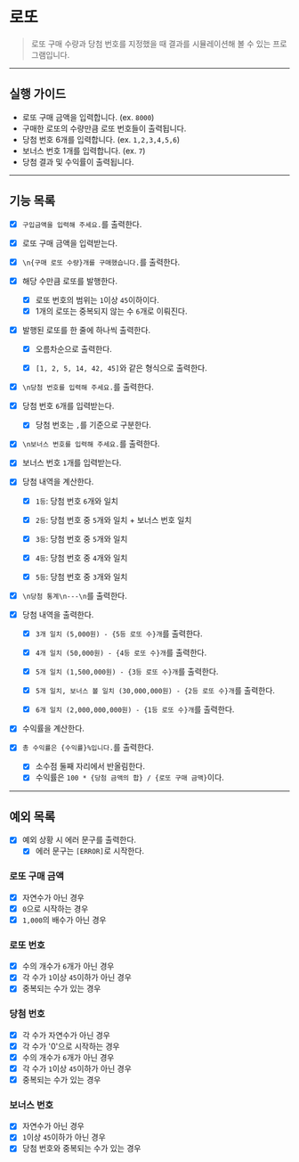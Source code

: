 # 로또

> 로또 구매 수량과 당첨 번호를 지정했을 때 결과를 시뮬레이션해 볼 수 있는 프로그램입니다. 

---
## 실행 가이드

- 로또 구매 금액을 입력합니다. (ex. `8000`)
- 구매한 로또의 수량만큼 로또 번호들이 출력됩니다.
- 당첨 번호 6개를 입력합니다. (ex. `1,2,3,4,5,6`)
- 보너스 번호 1개를 입력합니다. (ex. `7`)
- 당첨 결과 및 수익률이 출력됩니다.

---
## 기능 목록

- [x] `구입금액을 입력해 주세요.`를 출력한다.
- [x] 로또 구매 금액을 입력받는다.


- [x] `\n{구매 로또 수량}개를 구매했습니다.`를 출력한다.
- [x] 해당 수만큼 로또를 발행한다.
  - [x] 로또 번호의 범위는 `1`이상 `45`이하이다.
  - [x] 1개의 로또는 중복되지 않는 수 `6`개로 이뤄진다.
- [x] 발행된 로또를 한 줄에 하나씩 출력한다.
  - [x] 오름차순으로 출력한다.
  - [x] `[1, 2, 5, 14, 42, 45]`와 같은 형식으로 출력한다.


- [x] `\n당첨 번호를 입력해 주세요.`를 출력한다.
- [x] 당첨 번호 `6`개를 입력받는다.
  - [x] 당첨 번호는 `,`를 기준으로 구분한다.
- [x] `\n보너스 번호를 입력해 주세요.`를 출력한다.
- [x] 보너스 번호 `1`개를 입력받는다.
- [x] 당첨 내역을 계산한다.
  - [x] `1등`: 당첨 번호 `6`개와 일치
  - [x] `2등`: 당첨 번호 중 `5`개와 일치 + 보너스 번호 일치
  - [x] `3등`: 당첨 번호 중 `5`개와 일치
  - [x] `4등`: 당첨 번호 중 `4`개와 일치
  - [x] `5등`: 당첨 번호 중 `3`개와 일치


- [x] `\n당첨 통계\n---\n`를 출력한다.
- [x] 당첨 내역을 출력한다.
  - [x] `3개 일치 (5,000원) - {5등 로또 수}개`를 출력한다.
  - [x] `4개 일치 (50,000원) - {4등 로또 수}개`를 출력한다.
  - [x] `5개 일치 (1,500,000원) - {3등 로또 수}개`를 출력한다.
  - [x] `5개 일치, 보너스 볼 일치 (30,000,000원) - {2등 로또 수}개`를 출력한다.
  - [x] `6개 일치 (2,000,000,000원) - {1등 로또 수}개`를 출력한다.


- [x] 수익률을 계산한다.
- [x] `총 수익률은 {수익률}%입니다.`를 출력한다.
  - [x] 소수점 둘째 자리에서 반올림한다.
  - [x] 수익률은 `100 * {당첨 금액의 합} / {로또 구매 금액}`이다.

---
## 예외 목록

- [x] 예외 상황 시 에러 문구를 출력한다.
  - [x] 에러 문구는 `[ERROR]`로 시작한다.

### 로또 구매 금액
- [x] 자연수가 아닌 경우
- [x] `0`으로 시작하는 경우
- [x] `1,000`의 배수가 아닌 경우

### 로또 번호
- [x] 수의 개수가 `6`개가 아닌 경우
- [x] 각 수가 `1`이상 `45`이하가 아닌 경우
- [x] 중복되는 수가 있는 경우

### 당첨 번호
- [x] 각 수가 자연수가 아닌 경우
- [x] 각 수가 '0'으로 시작하는 경우
- [x] 수의 개수가 `6`개가 아닌 경우
- [x] 각 수가 `1`이상 `45`이하가 아닌 경우
- [x] 중복되는 수가 있는 경우

### 보너스 번호
- [x] 자연수가 아닌 경우
- [x] `1`이상 `45`이하가 아닌 경우
- [x] 당첨 번호와 중복되는 수가 있는 경우